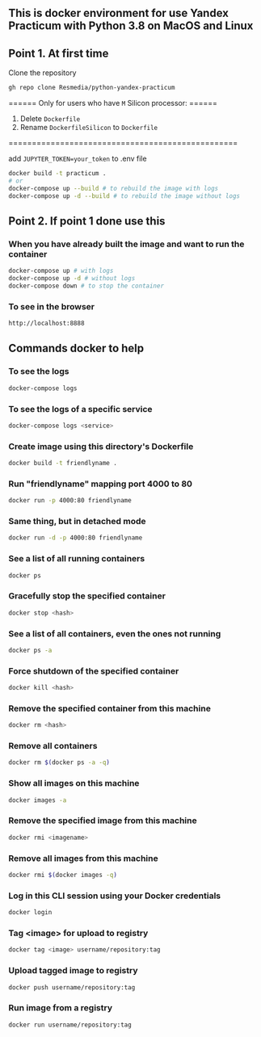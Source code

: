 ## This is docker environment for use Yandex Practicum with Python 3.8 on MacOS and Linux

## Point 1. At first time

Clone the repository

```bash
gh repo clone Resmedia/python-yandex-practicum
```

====== Only for users who have `M` Silicon processor: ======
1. Delete `Dockerfile`
2. Rename `DockerfileSilicon` to `Dockerfile`

=================================================

add `JUPYTER_TOKEN=your_token` to .env file

```bash
docker build -t practicum .
# or 
docker-compose up --build # to rebuild the image with logs
docker-compose up -d --build # to rebuild the image without logs
```

## Point 2. If point 1 done use this

### When you have already built the image and want to run the container
```bash
docker-compose up # with logs
docker-compose up -d # without logs
docker-compose down # to stop the container
```

### To see in the browser
```bash
http://localhost:8888
```

## Commands docker to help

### To see the logs
```bash
docker-compose logs
```
### To see the logs of a specific service
```bash
docker-compose logs <service>
```
### Create image using this directory's Dockerfile
```bash
docker build -t friendlyname . 
```
### Run "friendlyname" mapping port 4000 to 80
```bash
docker run -p 4000:80 friendlyname
```
### Same thing, but in detached mode
```bash
docker run -d -p 4000:80 friendlyname
```
### See a list of all running containers
```bash
docker ps
```
### Gracefully stop the specified container
```bash
docker stop <hash>
```
### See a list of all containers, even the ones not running
```bash
docker ps -a
```
### Force shutdown of the specified container
```bash
docker kill <hash>
```
### Remove the specified container from this machine
```bash
docker rm <hash>
```
### Remove all containers
```bash
docker rm $(docker ps -a -q)
```
### Show all images on this machine
```bash
docker images -a
```
### Remove the specified image from this machine
```bash
docker rmi <imagename>
```
### Remove all images from this machine
```bash
docker rmi $(docker images -q)
```
### Log in this CLI session using your Docker credentials
```bash
docker login
```
### Tag \<image> for upload to registry
```bash
docker tag <image> username/repository:tag
```
### Upload tagged image to registry
```bash
docker push username/repository:tag
```
### Run image from a registry
```bash
docker run username/repository:tag
```
